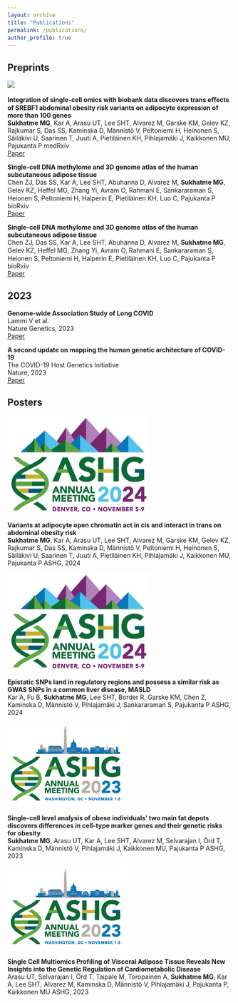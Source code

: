 ```yaml
---
layout: archive
title: "Publications"
permalink: /publications/
author_profile: true
---
```


## Preprints
<div class="publication-entry">
  <div class="publication-figure-vertical"> 
     <img src="/images/fat_tissue.png">
  </div>
  <div class="publication-text">
    <p>
      <strong>Integration of single-cell omics with biobank data discovers trans eﬀects of SREBF1 abdominal obesity risk variants on adipocyte expression of more than 100 genes</strong><br>
      <strong>Sukhatme MG</strong>, Kar A, Arasu UT, Lee SHT, Alvarez M, Garske KM, Gelev KZ, Rajkumar S, Das SS, Kaminska D, Männistö V, Peltoniemi H, Heinonen S, Säiläkivi U, Saarinen T, Juuti A, Pietiläinen KH, Pihlajamäki J, Kaikkonen MU, Pajukanta P
      medRxiv<br>       
      <a href="https://www.medrxiv.org/content/10.1101/2024.11.22.24317804v1">Paper</a>
    </p>
  </div>
</div>

<div class="publication-entry">
  <div class="publication-text">
    <p>
      <strong>Single-cell DNA methylome and 3D genome atlas of the human subcutaneous adipose tissue</strong><br>
      Chen ZJ, Das SS, Kar A, Lee SHT, Abuhanna D, Alvarez M, <strong>Sukhatme MG</strong>, Gelev KZ, Heﬀel MG, Zhang Yi, Avram O, Rahmani E, Sankararaman S, Heionen S, Peltoniemi H, Halperin E, Pietiläinen KH, Luo C, Pajukanta P
      bioRxiv<br>       
      <a href="https://www.biorxiv.org/content/10.1101/2024.11.02.621694v1">Paper</a>
    </p>
  </div>
</div>

<div class="publication-entry">
  <div class="publication-text">
    <p>
      <strong>Single-cell DNA methylome and 3D genome atlas of the human subcutaneous adipose tissue</strong><br>
      Chen ZJ, Das SS, Kar A, Lee SHT, Abuhanna D, Alvarez M, <strong>Sukhatme MG</strong>, Gelev KZ, Heﬀel MG, Zhang Yi, Avram O, Rahmani E, Sankararaman S, Heionen S, Peltoniemi H, Halperin E, Pietiläinen KH, Luo C, Pajukanta P
      bioRxiv<br>       
      <a href="https://www.biorxiv.org/content/10.1101/2024.11.02.621694v1">Paper</a>
    </p>
  </div>
</div>


## 2023
<div class="publication-entry">
  <div class="publication-text">
    <p>
      <strong>Genome-wide Association Study of Long COVID</strong><br>
      Lammi V et al.<br>
      Nature Genetics, 2023<br>
      <a href="https://www.medrxiv.org/content/10.1101/2023.06.29.23292056v1">Paper</a>
    </p>
  </div>
</div>

<div class="publication-entry">
  <div class="publication-text">
    <p>
      <strong>A second update on mapping the human genetic architecture of COVID-19</strong><br>
      The COVID-19 Host Genetics Initiative<br>
      Nature, 2023<br>       
      <a href="https://www.nature.com/articles/s41586-023-06355-3">Paper</a>
    </p>
  </div>
</div>

## Posters
<div class="publication-entry">
  <div class="publication-figure-horizontal"> 
     <img src="/images/ASHG_2024_img.png">
  </div>
  <div class="publication-text">
    <p>
      <strong>Variants at adipocyte open chromatin act in cis and interact in trans on abdominal obesity risk</strong><br>
      <strong>Sukhatme MG</strong>, Kar A, Arasu UT, Lee SHT, Alvarez M, Garske KM, Gelev KZ, Rajkumar S, Das SS, Kaminska D, Männistö V, Peltoniemi H, Heinonen S, Säiläkivi U, Saarinen T, Juuti A, Pietiläinen KH, Pihlajamäki J, Kaikkonen MU, Pajukanta P
      ASHG, 2024<br> 
    </p>
  </div>
</div>

<div class="publication-entry">
  <div class="publication-figure-horizontal"> 
     <img src="/images/ASHG_2024_img.png">
  </div>
  <div class="publication-text">
    <p>
      <strong>Epistatic SNPs land in regulatory regions and possess a similar risk as GWAS SNPs in a common liver disease, MASLD</strong><br>
      Kar A, Fu B, <strong>Sukhatme MG</strong>, Lee SHT, Border R, Garske KM, Chen Z, Kaminska D, Männistö V, Pihlajamäki J, Sankararaman S, Pajukanta P
      ASHG, 2024<br> 
    </p>
  </div>
</div>

<div class="publication-entry">
  <div class="publication-figure-horizontal"> 
     <img src="/images/ASHG_2023_img.png">
  </div>
  <div class="publication-text">
    <p>
      <strong>Single-cell level analysis of obese individuals’ two main fat depots discovers differences in cell-type marker genes and their genetic risks for obesity</strong><br>
      <strong>Sukhatme MG</strong>, Arasu UT, Kar A, Lee SHT, Alvarez M, Selvarajan I, Örd T, Kaminska D, Männistö V, Pihlajamäki J, Kaikkonen MU, Pajukanta P
      ASHG, 2023<br> 
    </p>
  </div>
</div>

<div class="publication-entry">
  <div class="publication-figure-horizontal"> 
     <img src="/images/ASHG_2023_img.png">
  </div>
  <div class="publication-text">
    <p>
      <strong>Single Cell Multiomics Profiling of Visceral Adipose Tissue Reveals New Insights into the Genetic Regulation of Cardiometabolic Disease</strong><br>
      Arasu UT, Selvarajan I, Örd T, Taipale M, Toropainen A, <strong>Sukhatme MG</strong>, Kar A, Lee SHT, Alvarez M, Kaminska D, Männistö V, Pihlajamäki J, Pajukanta P, Kaikkonen MU
      ASHG, 2023<br> 
    </p>
  </div>
</div>


